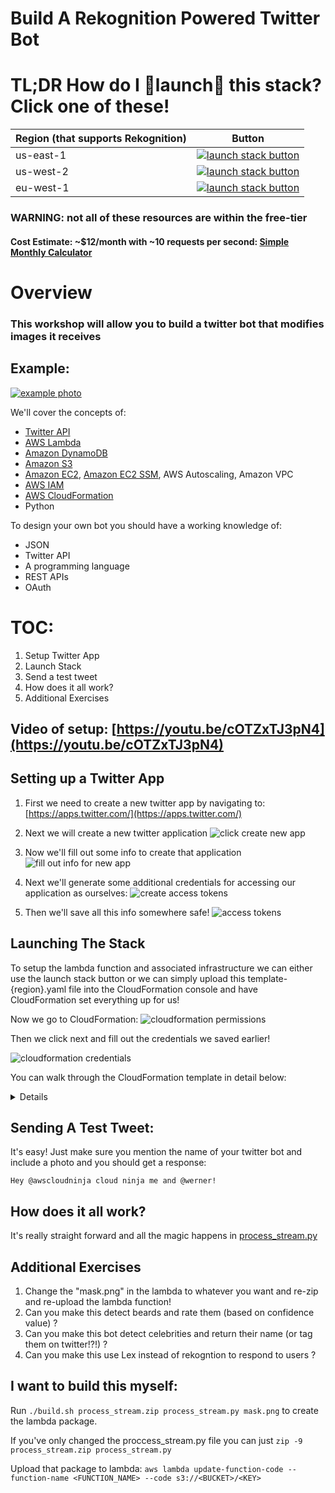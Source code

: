 # Build A Rekognition Powered Twitter Bot

# TL;DR How do I 🚀launch🚀 this stack? Click one of these!
Region (that supports Rekognition) | Button
------------ | -------------
us-east-1 | [![launch stack button](https://s3.amazonaws.com/cloudformation-examples/cloudformation-launch-stack.png)](https://console.aws.amazon.com/cloudformation/home?region=us-east-1#/stacks/new?stackName=TwitterBot&templateURL=https://s3.amazonaws.com/aws-rekog-twitter-workshop/template-us-east-1.yaml)
us-west-2 | [![launch stack button](https://s3.amazonaws.com/cloudformation-examples/cloudformation-launch-stack.png)](https://console.aws.amazon.com/cloudformation/home?region=us-west-2#/stacks/new?stackName=TwitterBot&templateURL=https://s3.amazonaws.com/aws-rekog-twitter-workshop/template-us-west-2.yaml)
eu-west-1 | [![launch stack button](https://s3.amazonaws.com/cloudformation-examples/cloudformation-launch-stack.png)](https://console.aws.amazon.com/cloudformation/home?region=eu-west-1#/stacks/new?stackName=TwitterBot&templateURL=https://s3.amazonaws.com/aws-rekog-twitter-workshop/template-eu-west-1.yaml)

### **WARNING**: not all of these resources are within the free-tier
#### Cost Estimate: ~$12/month with ~10 requests per second: [Simple Monthly Calculator](https://calculator.s3.amazonaws.com/index.html#r=IAD&key=calc-C1BFFEDA-A944-472A-9A52-0B57AA3E95CE)


# Overview
### This workshop will allow you to build a twitter bot that modifies images it receives

## Example:
[![example photo](imgs/example.png)](https://twitter.com/AWSCloudNinja/status/865568765836185601)

We'll cover the concepts of:

* [Twitter API](https://apps.twitter.com/)
* [AWS Lambda](https://aws.amazon.com/lambda/)
* [Amazon DynamoDB](https://aws.amazon.com/dynamodb/)
* [Amazon S3](https://aws.amazon.com/s3/)
* [Amazon EC2](https://aws.amazon.com/ec2/), [Amazon EC2 SSM](http://docs.aws.amazon.com/systems-manager/latest/APIReference/Welcome.html), AWS Autoscaling, Amazon VPC
* [AWS IAM](https://aws.amazon.com/iam/)
* [AWS CloudFormation](https://aws.amazon.com/cloudformation/)
* Python

To design your own bot you should have a working knowledge of:

* JSON
* Twitter API
* A programming language
* REST APIs
* OAuth


# TOC:
1. Setup Twitter App
2. Launch Stack
3. Send a test tweet
4. How does it all work?
5. Additional Exercises

## Video of setup: [https://youtu.be/cOTZxTJ3pN4](https://youtu.be/cOTZxTJ3pN4)

## Setting up a Twitter App
1. First we need to create a new twitter app by navigating to: [https://apps.twitter.com/](https://apps.twitter.com/)

2. Next we will create a new twitter application
![click create new app](imgs/1_create.png)

3. Now we'll fill out some info to create that application
![fill out info for new app](imgs/2_create_details.png)

4. Next we'll generate some additional credentials for accessing our application as ourselves:
![create access tokens](imgs/3_credentials.png)

5. Then we'll save all this info somewhere safe!
![access tokens](imgs/4_access_token.png)

## Launching The Stack
To setup the lambda function and associated infrastructure we can either use the launch stack button or we can simply
upload this template-{region}.yaml file into the CloudFormation console and have CloudFormation set everything up for us!


Now we go to CloudFormation:
![cloudformation permissions](imgs/5_cloudformation.png)

Then we click next and fill out the credentials we saved earlier!

![cloudformation credentials](imgs/6_filledout.png)

You can walk through the CloudFormation template in detail below:
<details>

### CloudFormation Details:
You can see the template file here: [template-us-east-1.yaml](template-us-east-1.yaml)

#### Preamble
The first section of the CloudFormation template are the `Parameters`. The only required parameters are the Twitter credentials.

The rest of the parameters are for testing and convenience sake (or for when you want to easily deploy your own bot later).

There's a small metadata section that just includes some details on how to render the parameters page.

The final part of the preamble are the Mappings. In this case we just have a simple Region-to-AMI map that gives us a amazon linux instance.

#### Resources

##### S3, Kinesis, and DynamoDB
We create a Kinesis Stream: `AWS::Kinesis::Stream` with a single shard.
We create a DynamoDB (DDB): `AWS::DynamoDB::Table` with some basic attributes.
Now we create two S3 buckets: `AWS::S3::Bucket` one for unprocessed images and one for processed images.

##### Credentials and IAM
Now that we have most of our resources we can create a role for our application: `AWS::IAM::Role`.

We'll give our role an `AssumeRolePolicyDocument` AKA a Trust Policy that allows both Lambda and EC2 instances to assumme this role.

We'll also give our policy access to: x-ray, logging, rekognition, our dynamodb table, and our S3 Buckets.

Finally we also create an SSM Parameter: `AWS::SSM::Parameter` of type `StringList` from the credentials provided in the Parameters section of the template.

##### Lambda Functions
Next we create our lambda function: `AWS::Lambda::Function` and connect it to our kinesis stream through an `AWS::Lambda::EventSourceMapping`.

We also assign this lambda function the IAM role we created above.

##### Infrastructure
We start by declaring a VPC: `AWS::EC2::VPC` with a CIDR Block of `10.0.0.0/16`.

This tells CloudFormation to build us a Virtual Private Cloud with 65536 addresses (2^(32-16)).

Next we build and attach an Internet Gateway (IGW): `AWS::EC2::InternetGateway`.

We create a Route Table: `AWS::EC2::RouteTable`, and populate it with a route to our IGW.

Then we declare 2 subnets: `AWS::EC2::Subnet` of `10.0.0.0/24` and `10.0.1.0/24` with 255 addresses each (2^(32-24)) and in two separate AZs.

Next we associate our route table created above with our 2 subnets.

Now we create an IAM profile to associate with our EC2 instances.

Next we create an AutoScaling Group Launch Configuration: `AWS::AutoScaling::LaunchConfiguration` with some UserData to setup our streaming instance.

Now we associate the LaunchConfiguration with our AutoScaling Group: `AWS::AutoScaling::Group` with a `CreationPolicy` to wait for a signal from our user data on the EC2 instances.

We give our AutoScaling group a desired, min, and max size of 1 but access to two AZs to ensure our ingestion continues during a single AZ outage.
</details>

## Sending A Test Tweet:

It's easy! Just make sure you mention the name of your twitter bot and include a photo and you should get a response:
```
Hey @awscloudninja cloud ninja me and @werner!
```


## How does it all work?

It's really straight forward and all the magic happens in [process_stream.py](lambda_functions/process_stream.py)



## Additional Exercises
1. Change the "mask.png" in the lambda to whatever you want and re-zip and re-upload the lambda function!
1. Can you make this detect beards and rate them (based on confidence value) ?
1. Can you make this bot detect celebrities and return their name (or tag them on twitter!?!) ?
1. Can you make this use Lex instead of rekogntion to respond to users ?


## I want to build this myself:
Run `./build.sh process_stream.zip process_stream.py mask.png` to create the lambda package.

If you've only changed the proccess_stream.py file you can just `zip -9 process_stream.zip process_stream.py`

Upload that package to lambda:
`aws lambda update-function-code --function-name <FUNCTION_NAME> --code s3://<BUCKET>/<KEY>`
